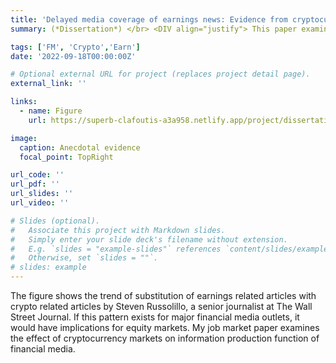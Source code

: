 ```yaml
---
title: 'Delayed media coverage of earnings news: Evidence from cryptocurrency market'
summary: (*Dissertation*) </br> <DIV align="justify"> This paper examines how and to what extent financial media coverage is affected by events in cryptocurrency markets. I find that the financial media responds to the rising demand for news about the cryptocurrency market by either delaying earnings news coverage or lowering the quality of earnings news articles. On crypto event days, earnings news articles are shorter and rely more on quantitative data suggesting that fewer resources were allocated by media firms to earnings announcement news articles. Capital markets react less to earnings announcements as a result of the reduced coverage by financial media on crypto event days. Interestingly, media increases coverage of firm-specific events in the 30-day period after the crypto event to cater to the informational demand from equity investors. </DIV>

tags: ['FM', 'Crypto','Earn']
date: '2022-09-18T00:00:00Z'

# Optional external URL for project (replaces project detail page).
external_link: ''

links:
  - name: Figure
    url: https://superb-clafoutis-a3a958.netlify.app/project/dissertation/

image: 
  caption: Anecdotal evidence
  focal_point: TopRight

url_code: ''
url_pdf: ''
url_slides: ''
url_video: ''

# Slides (optional).
#   Associate this project with Markdown slides.
#   Simply enter your slide deck's filename without extension.
#   E.g. `slides = "example-slides"` references `content/slides/example-slides.md`.
#   Otherwise, set `slides = ""`.
# slides: example
---
```

The figure shows the trend of substitution of earnings related articles with crypto related articles by Steven Russolillo, a senior journalist at The Wall Street Journal. If this pattern exists for major financial media outlets, it would have implications for equity markets. My job market paper examines the effect of cryptocurrency markets on information production function of financial media. 
